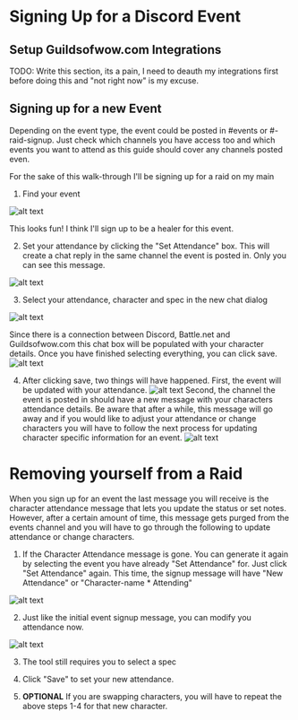 # Signing Up for a Discord Event

## Setup Guildsofwow.com Integrations
TODO: Write this section, its a pain, I need to deauth my integrations first before doing this and "not right now" is my excuse.

## Signing up for a new Event

Depending on the event type, the event could be posted in #events or #-raid-signup. Just check which channels you have access too and which events you want to attend as this guide should cover any channels posted even.

For the sake of this walk-through I'll be signing up for a raid on my main

1) Find your event

![alt text](./static/img/discord-event.png)

This looks fun! I think I'll sign up to be a healer for this event.

2) Set your attendance by clicking the "Set Attendance" box. This will create a chat reply in the same channel the event is posted in. Only you can see this message.

![alt text](./static/img/event-set-attendance.png)

3) Select your attendance, character and spec in the new chat dialog

![alt text](./static/img/event-select-character.png)

Since there is a connection between Discord, Battle.net and Guildsofwow.com this chat box will be populated with your character details. Once you have finished selecting everything, you can click save.
![alt text](./static/img/event-selected-character.png)

4) After clicking save, two things will have happened. First, the event will be updated with your attendance. 
![alt text](./static/img/event-attending.png)
Second, the channel the event is posted in should have a new message with your characters attendance details. Be aware that after a while, this message will go away and if you would like to adjust your attendance or change characters you will have to follow the next process for updating character specific information for an event.
![alt text](./static/img/character-event-attendance.png)

# Removing yourself from a Raid

When you sign up for an event the last message you will receive is the character attendance message that lets you update the status or set notes. However, after a certain amount of time, this message gets purged from the events channel and you will have to go through the following to update attendance or change characters.

1) If the Character Attendance message is gone. You can generate it again by selecting the event you have already "Set Attendance" for. Just click "Set Attendance" again. This time, the signup message will have "New Attendance" or "Character-name * Attending"

![alt text](./static/img/event-modify-signup.png)

2) Just like the initial event signup message, you can modify you attendance now.

![alt text](./static/img/event-modify-attendance.png)

3) The tool still requires you to select a spec

4) Click "Save" to set your new attendance.

5) **OPTIONAL** If you are swapping characters, you will have to repeat the above steps 1-4 for that new character.